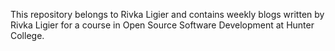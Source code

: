 This repository belongs to Rivka Ligier and contains weekly blogs written by Rivka Ligier for a course in Open Source Software Development at Hunter College.


